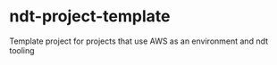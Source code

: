 # ndt-project-template
Template project for projects that use AWS as an environment and ndt tooling
